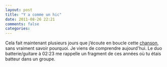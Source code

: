 ```yaml
---
layout: post
title: "Y a comme un hic"
date: 2011-08-26 22:21
comments: false
categories: 
---
```

Cela fait maintenant plusieurs jours que j’écoute en boucle cette [chanson][], sans vraiment savoir pourquoi.
Je viens de comprendre aujourd'hui.
Le duo batterie/guitare à 02:23 me rappelle un fragment de ces années où tu étais batteur dans un groupe.

  [chanson]: http://www.youtube.com/watch?v=3Kud43hM9vg#t=02m09s "Jenifer, comme un hic"
